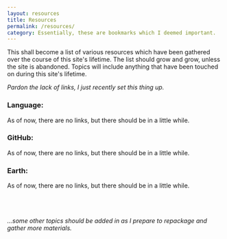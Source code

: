 ```yaml
---
layout: resources
title: Resources
permalink: /resources/
category: Essentially, these are bookmarks which I deemed important.
---
```

This shall become a list of various resources which have been gathered over the course of this site's lifetime. The list should grow and grow, unless the site is abandoned. Topics will include anything that have been touched on during this site's lifetime.

*Pardon the lack of links, I just recently set this thing up.*

### **Language**: 
As of now, there are no links, but there should be in a little while.

### **GitHub**: 
As of now, there are no links, but there should be in a little while.

### **Earth**: 
As of now, there are no links, but there should be in a little while.

<br><br><br>*...some other topics should be added in as I prepare to repackage and gather more materials.*
